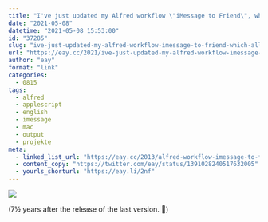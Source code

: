 ```yaml
---
title: "I've just updated my Alfred workflow \"iMessage to Friend\", which allows you to send messages from within Alfred, to now work with macOS Big Sur."
date: "2021-05-08"
datetime: "2021-05-08 15:53:00"
id: "37285"
slug: "ive-just-updated-my-alfred-workflow-imessage-to-friend-which-allows-you-to-send-messages-from-within-alfred-to-now-work-with-macos-big-sur"
url: "https://eay.cc/2021/ive-just-updated-my-alfred-workflow-imessage-to-friend-which-allows-you-to-send-messages-from-within-alfred-to-now-work-with-macos-big-sur/"
author: "eay"
format: "link"
categories:
  - 0815
tags:
  - alfred
  - applescript
  - english
  - imessage
  - mac
  - output
  - projekte
meta:
  - linked_list_url: "https://eay.cc/2013/alfred-workflow-imessage-to-friend/"
  - content_copy: "https://twitter.com/eay/status/1391028240517632005"
  - yourls_shorturl: "https://eay.li/2nf"
---
```


[![](https://eay.cc/uploads/2021/imessage-to-friend-v1.3.png)](https://eay.cc/2013/alfred-workflow-imessage-to-friend/)

(7½ years after the release of the last version. 🤯)
